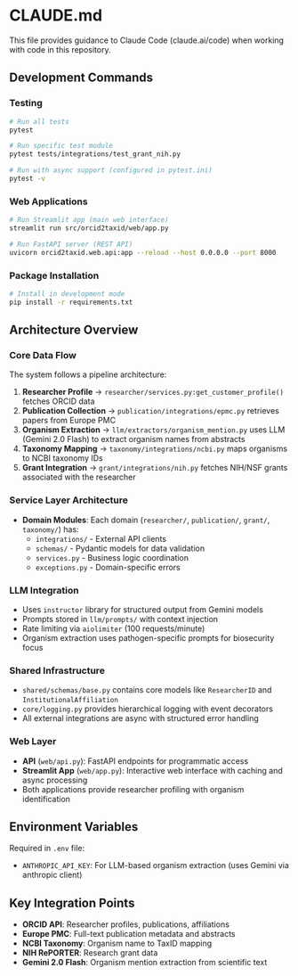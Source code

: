 # CLAUDE.md

This file provides guidance to Claude Code (claude.ai/code) when working with code in this repository.

## Development Commands

### Testing
```bash
# Run all tests
pytest

# Run specific test module
pytest tests/integrations/test_grant_nih.py

# Run with async support (configured in pytest.ini)
pytest -v
```

### Web Applications
```bash
# Run Streamlit app (main web interface)
streamlit run src/orcid2taxid/web/app.py

# Run FastAPI server (REST API)
uvicorn orcid2taxid.web.api:app --reload --host 0.0.0.0 --port 8000
```

### Package Installation
```bash
# Install in development mode
pip install -r requirements.txt
```

## Architecture Overview

### Core Data Flow
The system follows a pipeline architecture:
1. **Researcher Profile** → `researcher/services.py:get_customer_profile()` fetches ORCID data
2. **Publication Collection** → `publication/integrations/epmc.py` retrieves papers from Europe PMC
3. **Organism Extraction** → `llm/extractors/organism_mention.py` uses LLM (Gemini 2.0 Flash) to extract organism names from abstracts
4. **Taxonomy Mapping** → `taxonomy/integrations/ncbi.py` maps organisms to NCBI taxonomy IDs
5. **Grant Integration** → `grant/integrations/nih.py` fetches NIH/NSF grants associated with the researcher

### Service Layer Architecture
- **Domain Modules**: Each domain (`researcher/`, `publication/`, `grant/`, `taxonomy/`) has:
  - `integrations/` - External API clients
  - `schemas/` - Pydantic models for data validation  
  - `services.py` - Business logic coordination
  - `exceptions.py` - Domain-specific errors

### LLM Integration
- Uses `instructor` library for structured output from Gemini models
- Prompts stored in `llm/prompts/` with context injection
- Rate limiting via `aiolimiter` (100 requests/minute)
- Organism extraction uses pathogen-specific prompts for biosecurity focus

### Shared Infrastructure
- `shared/schemas/base.py` contains core models like `ResearcherID` and `InstitutionalAffiliation`
- `core/logging.py` provides hierarchical logging with event decorators
- All external integrations are async with structured error handling

### Web Layer
- **API** (`web/api.py`): FastAPI endpoints for programmatic access
- **Streamlit App** (`web/app.py`): Interactive web interface with caching and async processing
- Both applications provide researcher profiling with organism identification

## Environment Variables
Required in `.env` file:
- `ANTHROPIC_API_KEY`: For LLM-based organism extraction (uses Gemini via anthropic client)

## Key Integration Points
- **ORCID API**: Researcher profiles, publications, affiliations
- **Europe PMC**: Full-text publication metadata and abstracts  
- **NCBI Taxonomy**: Organism name to TaxID mapping
- **NIH RePORTER**: Research grant data
- **Gemini 2.0 Flash**: Organism mention extraction from scientific text